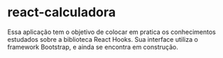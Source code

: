 # react-calculadora

Essa aplicação tem o objetivo de colocar em pratica os conhecimentos estudados sobre a biblioteca React Hooks. 
Sua interface utiliza o framework Bootstrap, e ainda se encontra em construção. 
